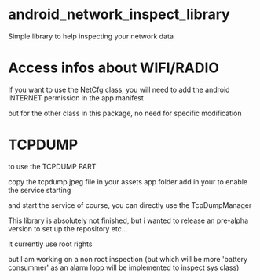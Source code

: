 android_network_inspect_library
===============================

Simple library to help inspecting your network data


Access infos about WIFI/RADIO
=============================

If you want to use the NetCfg class, you will need to add the android INTERNET permission in the app manifest

but for the other class in this package, no need for specific modification

TCPDUMP
=======

to use the TCPDUMP PART
        
copy the tcpdump.jpeg file in your assets app folder
add 
                <service android:name="eu.codlab.network.inspect.library.DumpService" />
        in your <application></application> to enable the service starting
        
and start the service of course, you can directly use the TcpDumpManager
        
This library is absolutely not finished, but i wanted to release an pre-alpha version to set up the repository etc...

It currently use root rights

but I am working on a non root inspection (but which will be more 'battery consummer' as an alarm lopp will be implemented to inspect sys class)